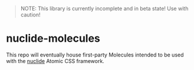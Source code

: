 > NOTE: This library is currently incomplete and in beta state! Use with caution!

# nuclide-molecules

This repo will eventually house first-party Molecules intended to be used with the
[nuclide](https://github.com/jkymarsh/nuclide) Atomic CSS framework.
